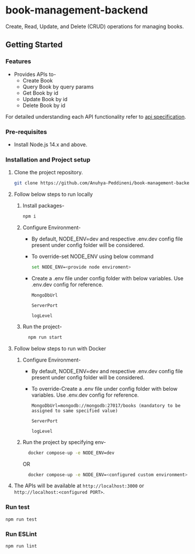 # book-management-backend
Create, Read, Update, and Delete (CRUD) operations for managing books.

## Getting Started

### Features
- Provides APIs to-
  - Create Book 
  - Query Book by query params 
  - Get Book by id 
  - Update Book by id 
  - Delete Book by id

For detailed understanding each API functionality refer to [api specification](api-spec.yml).

### Pre-requisites
- Install Node.js 14.x and above.

### Installation and Project setup
1. Clone the project repository.
    ```bash
   git clone https://github.com/Anuhya-Peddineni/book-management-backend.git
    ```
2. Follow below steps to run locally
   1. Install packages-
        ```bash
        npm i
        ```
   2. Configure Environment-
      
      - By default, NODE_ENV=dev and respective .env.dev config file present under config folder will be considered.
      - To override-set NODE_ENV using below command
        ```bash
        set NODE_ENV=<provide node enviroment>
        ```
      - Create a .env file under config folder with below variables. Use .env.dev config for reference.
           
         ``` MongoDbUrl ```
         
         ``` ServerPort ```
         
         ``` logLevel ```
   3. Run the project-
      ```bash
        npm run start
      ```
3. Follow below steps to run with Docker
   1. Configure Environment-

        - By default, NODE_ENV=dev and respective .env.dev config file present under config folder will be considered.
        - To override-Create a .env file under config folder with below variables. Use .env.dev config for reference.

          ``` MongoDbUrl=mongodb://mongodb:27017/books (mandatory to be assigned to same specified value) ```

          ``` ServerPort ```

          ``` logLevel ```
   2. Run the project by specifying env-
      ```bash
        docker compose-up -e NODE_ENV=dev 
      ```
        OR
      ```bash
        docker compose-up -e NODE_ENV=<configured custom environment> 
      ```
      
4. The APIs will be available at `http://localhost:3000` or `http://localhost:<configured PORT>`.

### Run test
`npm run test`

### Run ESLint
`npm run lint`
